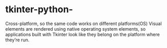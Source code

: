 # tkinter-python-
Cross-platform, so the same code works on different platforms(OS)
Visual elements are rendered using native operating system elements, so applications built with Tkinter look like they belong on the platform where they’re run.
